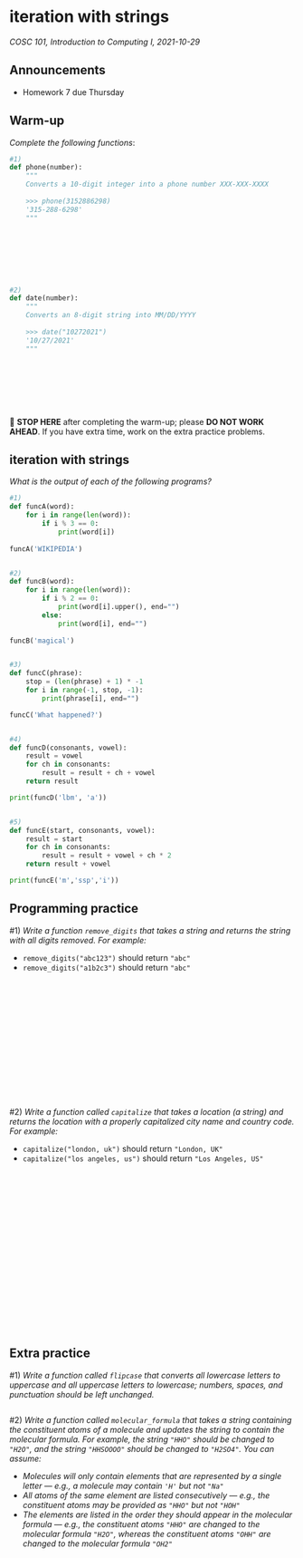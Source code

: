 # iteration with strings
_COSC 101, Introduction to Computing I, 2021-10-29_

## Announcements
* Homework 7 due Thursday

## Warm-up
_Complete the following functions_:


```python
#1)
def phone(number):
    """
    Converts a 10-digit integer into a phone number XXX-XXX-XXXX
    
    >>> phone(3152886298)
    '315-288-6298'
    """
```

```Python








```


```python
#2)
def date(number):
    """
    Converts an 8-digit string into MM/DD/YYYY
    
    >>> date("10272021")
    '10/27/2021'
    """
```

```Python








```
🛑 **STOP HERE** after completing the warm-up; please **DO NOT WORK AHEAD**. If you have extra time, work on the extra practice problems.

<div style="page-break-after:always;"></div>

## iteration with strings

*What is the output of each of the following programs?*


```python
#1)
def funcA(word):
    for i in range(len(word)):
        if i % 3 == 0:
            print(word[i])
        
funcA('WIKIPEDIA')
```

```

```


```python
#2)
def funcB(word):
    for i in range(len(word)):
        if i % 2 == 0:
            print(word[i].upper(), end="")
        else:
            print(word[i], end="")
            
funcB('magical')
```

```

```


```python
#3)
def funcC(phrase):
    stop = (len(phrase) + 1) * -1
    for i in range(-1, stop, -1):
        print(phrase[i], end="")

funcC('What happened?')
```

```

```


```python
#4)
def funcD(consonants, vowel):
    result = vowel
    for ch in consonants:
        result = result + ch + vowel
    return result

print(funcD('lbm', 'a'))
```

```

```


```python
#5)
def funcE(start, consonants, vowel):
    result = start
    for ch in consonants:
        result = result + vowel + ch * 2
    return result + vowel

print(funcE('m','ssp','i'))
```

<div style="page-break-after:always;"></div>

## Programming practice

\#1) *Write a function `remove_digits` that takes a string and returns the string with all digits removed. For example:*

* `remove_digits("abc123")` should return `"abc"`
* `remove_digits("a1b2c3")` should return `"abc"`

<p style="height:15em;"></p>

\#2) *Write a function called `capitalize` that takes a location (a string) and returns the location with a properly capitalized city name and country code. For example:*

* `capitalize("london, uk")` should return `"London, UK"`
* `capitalize("los angeles, us")` should return `"Los Angeles, US"`

<p style="height:20em;"></p>

## Extra practice
\#1) *Write a function called `flipcase` that converts all lowercase letters to uppercase and all uppercase letters to lowercase; numbers, spaces, and punctuation should be left unchanged.*

```

```
<div style="page-break-after:always;"></div>

\#2) *Write a function called `molecular_formula` that takes a string containing the constituent atoms of a molecule and updates the string to contain the molecular formula. For example, the string `"HHO"` should be changed to `"H2O"`, and the string `"HHSOOOO"` should be changed to `"H2SO4"`. You can assume:*

* *Molecules will only contain elements that are represented by a single letter — e.g., a molecule may contain `'H'` but not `"Na"`*
* *All atoms of the same element are listed consecutively — e.g., the constituent atoms may be provided as `"HHO"` but not `"HOH"`*
* *The elements are listed in the order they should appear in the molecular formula — e.g., the constituent atoms `"HHO"` are changed to the molecular formula `"H2O"`, whereas the constituent atoms `"OHH"` are changed to the molecular formula `"OH2"`*
